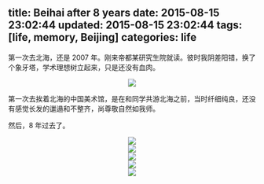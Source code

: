 title: Beihai after 8 years
date: 2015-08-15 23:02:44
updated: 2015-08-15 23:02:44
tags: [life, memory, Beijing]
categories: life
---

第一次去北海，还是 2007 年。刚来帝都某研究生院就读。彼时我阴差阳错，换了个象牙塔，学术理想树立起来，只是还没有血肉。

<div align=center>
<img src="http://daweih.github.io/images/beihai0.jpg">
</div>

第一次去挨着北海的中国美术馆，是在和同学共游北海之前，当时纤细纯良，还没有感觉长发的邋遢和不整齐，尚尊敬自然如我师。

然后，8 年过去了。

<div align=center>
<img src="http://daweih.github.io/images/beihai1.jpg">
</div>

<div align=center>
<img src="http://daweih.github.io/images/beihai2.jpg">
</div>

<div align=center>
<img src="http://daweih.github.io/images/beihai3.jpg">
</div>

<div align=center>
<img src="http://daweih.github.io/images/beihai4.jpg">
</div>

<div align=center>
<img src="http://daweih.github.io/images/beihai5.jpg">
</div>

